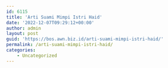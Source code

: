```yaml
---
id: 6115
title: 'Arti Suami Mimpi Istri Haid'
date: '2022-12-07T09:29:12+00:00'
author: admin
layout: post
guid: 'https://bos.awn.biz.id/arti-suami-mimpi-istri-haid/'
permalink: /arti-suami-mimpi-istri-haid/
categories:
    - Uncategorized
---
```


